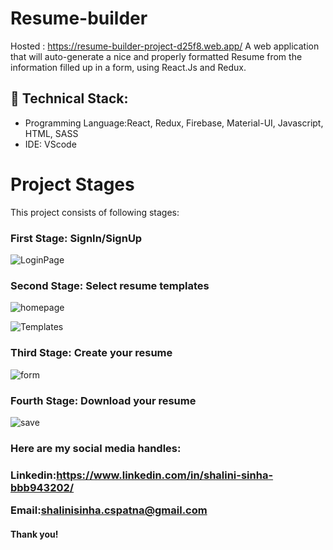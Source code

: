 # Resume-builder
Hosted : https://resume-builder-project-d25f8.web.app/
 A web application that will auto-generate a nice and properly formatted Resume from the information filled up in a form, using React.Js and Redux.
<h2>🚀 Technical Stack:</h2>

<ul>
<li>Programming Language:React, Redux, Firebase, Material-UI, Javascript, HTML, SASS </li>
<li>IDE: VScode</li>
</ul>
<h1>Project Stages</h1>
This project consists of following stages:
<h3>First Stage: SignIn/SignUp</h3>


![LoginPage](https://github.com/Shalinisinha22/Resume-builder/assets/122859073/6b479fff-6161-4011-aea9-c37c4e2823fb)


<h3>Second Stage: Select resume templates</h3>


![homepage](https://github.com/Shalinisinha22/Resume-builder/assets/122859073/163c76ea-ae61-413c-81cb-1c9564d76421)


![Templates](https://github.com/Shalinisinha22/Resume-builder/assets/122859073/b2b12096-c2e9-4a63-8b28-606bb6923109)


<h3>Third Stage: Create your resume</h3>


![form](https://github.com/Shalinisinha22/Resume-builder/assets/122859073/187ee70e-d674-4220-bcd6-00b2b483d36d)


<h3>Fourth Stage: Download your resume</h3>

![save](https://github.com/Shalinisinha22/Resume-builder/assets/122859073/b73e3ee6-289b-4350-8d76-86795b6e9ede)


<h3>Here are my social media handles:<h3>


Linkedin:https://www.linkedin.com/in/shalini-sinha-bbb943202/<br>

Email:shalinisinha.cspatna@gmail.com

<h4>Thank you!<h4>


